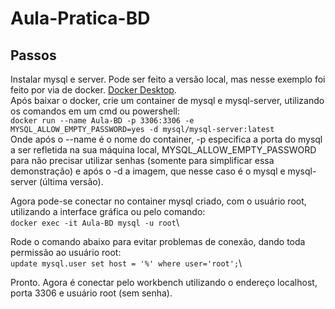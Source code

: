 # Aula-Pratica-BD

## Passos

Instalar mysql e server. Pode ser feito a versão local, mas nesse exemplo foi feito por via de docker.
[Docker Desktop](https://www.docker.com/products/docker-desktop/).\
Após baixar o docker, crie um container de mysql e mysql-server, utilizando os comandos em um cmd ou powershell:\
```docker run --name Aula-BD -p 3306:3306 -e MYSQL_ALLOW_EMPTY_PASSWORD=yes -d mysql/mysql-server:latest```\
Onde após o --name é o nome do container, -p especifica a porta do mysql a ser refletida na sua máquina local, MYSQL_ALLOW_EMPTY_PASSWORD para não precisar utilizar senhas (somente para simplificar essa demonstração) e após o -d a imagem, que nesse caso é o mysql e mysql-server (última versão).

Agora pode-se conectar no container mysql criado, com o usuário root, utilizando a interface gráfica ou pelo comando:\
```docker exec -it Aula-BD mysql -u root```\

Rode o comando abaixo para evitar problemas de conexão, dando toda permissão ao usuário root:\
```update mysql.user set host = '%' where user='root';```\

Pronto. Agora é conectar pelo workbench utilizando o endereço localhost, porta 3306 e usuário root (sem senha).